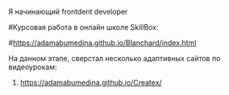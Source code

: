 Я начинающий frontdent developer

#Курсовая работа в онлайн школе SkillBox:

#https://adamabumedina.github.io/Blanchard/index.html


На данном этапе, сверстал несколько адаптивных сайтов по видеоурокам:

1. https://adamabumedina.github.io/Createx/
